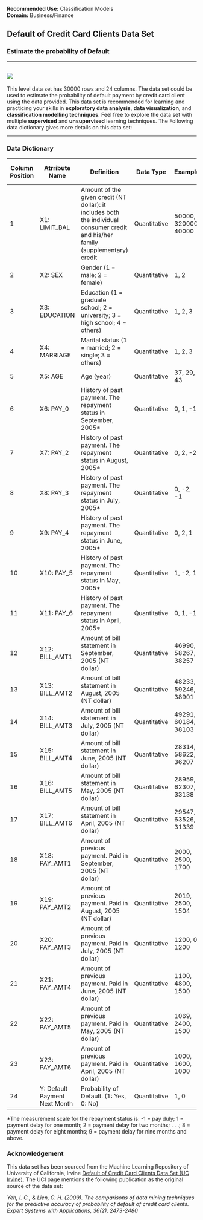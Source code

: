 
**Recommended Use:** Classification Models<br/>
**Domain:** Business/Finance<br/> 

## Default of Credit Card Clients Data Set 

### Estimate the probability of Default 


---
![](388737-PC5WB4-539.jpg)
---

This level data set has 30000 rows and 24 columns.
The data set could be used to estimate the probability of default payment by credit card client using the data provided.
This data set is recommended for learning and practicing your skills in **exploratory data analysis**, **data visualization**, and **classification modelling techniques**. 
Feel free to explore the data set with multiple **supervised** and **unsupervised** learning techniques. The Following data dictionary gives more details on this data set:

---

### Data Dictionary 

| Column   Position 	| Atrribute Name                	| Definition                                                                                                                            	| Data Type    	| Example              	| % Null Ratios 	|
|-------------------	|-------------------------------	|---------------------------------------------------------------------------------------------------------------------------------------	|--------------	|----------------------	|---------------	|
| 1                 	| X1: LIMIT_BAL                 	| Amount of the   given credit (NT dollar): it includes both the individual consumer credit and   his/her family (supplementary) credit 	| Quantitative 	| 50000, 320000, 40000 	| 0             	|
| 2                 	| X2: SEX                       	| Gender (1 =   male; 2 = female)                                                                                                       	| Quantitative 	| 1, 2                 	| 0             	|
| 3                 	| X3: EDUCATION                 	| Education (1 =   graduate school; 2 = university; 3 = high school; 4 = others)                                                        	| Quantitative 	| 1, 2, 3              	| 0             	|
| 4                 	| X4: MARRIAGE                  	| Marital status   (1 = married; 2 = single; 3 = others)                                                                                	| Quantitative 	| 1, 2, 3              	| 0             	|
| 5                 	| X5: AGE                       	| Age (year)                                                                                                                            	| Quantitative 	| 37, 29, 43           	| 0             	|
| 6                 	| X6: PAY_0                     	| History of   past payment. The repayment status in September, 2005*                                                                   	| Quantitative 	| 0, 1, -1             	| 0             	|
| 7                 	| X7: PAY_2                     	| History of past payment. The repayment status in August, 2005*                                                                        	| Quantitative 	| 0, 2, -2             	| 0             	|
| 8                 	| X8: PAY_3                     	| History of past payment. The repayment status in July, 2005*                                                                          	| Quantitative 	| 0, -2, -1            	| 0             	|
| 9                 	| X9: PAY_4                     	| History of past payment. The repayment status in June, 2005*                                                                          	| Quantitative 	| 0, 2, 1              	| 0             	|
| 10                	| X10: PAY_5                    	| History of past payment. The repayment status in May, 2005*                                                                           	| Quantitative 	| 1, -2, 1             	| 0             	|
| 11                	| X11: PAY_6                    	| History of past payment. The repayment status in April, 2005*                                                                         	| Quantitative 	| 0, 1, -1             	| 0             	|
| 12                	| X12: BILL_AMT1                	| Amount of bill   statement in September, 2005 (NT dollar)                                                                             	| Quantitative 	| 46990, 58267, 38257  	| 0             	|
| 13                	| X13: BILL_AMT2                	| Amount of bill   statement in August, 2005 (NT dollar)                                                                                	| Quantitative 	| 48233, 59246, 38901  	| 0             	|
| 14                	| X14: BILL_AMT3                	| Amount of bill   statement in July, 2005 (NT dollar)                                                                                  	| Quantitative 	| 49291, 60184, 38103  	| 0             	|
| 15                	| X15: BILL_AMT4                	| Amount of bill   statement in June, 2005 (NT dollar)                                                                                  	| Quantitative 	| 28314, 58622, 36207  	| 0             	|
| 16                	| X16: BILL_AMT5                	| Amount of bill   statement in May, 2005 (NT dollar)                                                                                   	| Quantitative 	| 28959, 62307, 33138  	| 0             	|
| 17                	| X17: BILL_AMT6                	| Amount of bill   statement in April, 2005 (NT dollar)                                                                                 	| Quantitative 	| 29547, 63526, 31339  	| 0             	|
| 18                	| X18: PAY_AMT1                 	| Amount of   previous payment. Paid in September, 2005 (NT dollar)                                                                     	| Quantitative 	| 2000, 2500, 1700     	| 0             	|
| 19                	| X19: PAY_AMT2                 	| Amount of   previous payment. Paid in August, 2005 (NT dollar)                                                                        	| Quantitative 	| 2019, 2500, 1504     	| 0             	|
| 20                	| X20: PAY_AMT3                 	| Amount of   previous payment. Paid in July, 2005 (NT dollar)                                                                          	| Quantitative 	| 1200, 0, 1200        	| 0             	|
| 21                	| X21: PAY_AMT4                 	| Amount of   previous payment. Paid in June, 2005 (NT dollar)                                                                          	| Quantitative 	| 1100, 4800, 1500     	| 0             	|
| 22                	| X22: PAY_AMT5                 	| Amount of   previous payment. Paid in May, 2005 (NT dollar)                                                                           	| Quantitative 	| 1069, 2400, 1500     	| 0             	|
| 23                	| X23: PAY_AMT6                 	| Amount of   previous payment. Paid in April, 2005 (NT dollar)                                                                         	| Quantitative 	| 1000, 1600, 1000     	| 0             	|
| 24                	| Y: Default Payment Next Month 	| Probability of Default. (1: Yes, 0: No)                                                                                               	| Quantitative 	| 1, 0                 	| 0             	|---

*The measurement scale for the repayment status is: -1 = pay duly; 1 = payment delay for one month; 2 = payment delay for two months; . . .; 8 = payment delay for eight months; 9 = payment delay for nine months and above. 

### Acknowledgement

This data set has been sourced from the Machine Learning Repository of University of California, Irvine [Default of Credit Card Clients Data Set (UC Irvine)](https://archive.ics.uci.edu/ml/datasets/default+of+credit+card+clients). 
The UCI page mentions the following publication as the original source of the data set:

*Yeh, I. C., & Lien, C. H. (2009). The comparisons of data mining techniques for the predictive accuracy of probability of default of credit card clients. Expert Systems with Applications, 36(2), 2473-2480*
